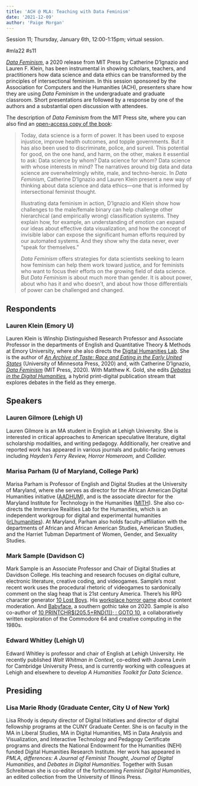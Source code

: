 ```yaml
---
title: 'ACH @ MLA: Teaching with Data Feminism'
date: '2021-12-09'
author: 'Paige Morgan'
---
```

Session 11; Thursday, January 6th, 12:00-1:15pm; virtual session.

\#mla22 #s11

[*Data Feminism*](https://mitpress.mit.edu/books/data-feminism), a 2020 release from MIT Press by Catherine D’Ignazio and Lauren F. Klein, has been instrumental in showing scholars, teachers, and practitioners how data science and data ethics can be transformed by the principles of intersectional feminism. In this session sponsored by the Association for Computers and the Humanities (ACH), presenters share how they are using *Data Feminism* in the undergraduate and graduate classroom. Short presentations are followed by a response by one of the authors and a substantial open discussion with attendees.

The description of *Data Feminism* from the MIT Press site, where you can also find an [open-access copy of the book](https://data-feminism.mitpress.mit.edu/):

> Today, data science is a form of power. It has been used to expose injustice, improve health outcomes, and topple governments. But it has also been used to discriminate, police, and surveil. This potential for good, on the one hand, and harm, on the other, makes it essential to ask: Data science by whom? Data science for whom? Data science with whose interests in mind? The narratives around big data and data science are overwhelmingly white, male, and techno-heroic. In *Data Feminism*, Catherine D’Ignazio and Lauren Klein present a new way of thinking about data science and data ethics—one that is informed by intersectional feminist thought.
>
> Illustrating data feminism in action, D’Ignazio and Klein show how challenges to the male/female binary can help challenge other hierarchical (and empirically wrong) classification systems. They explain how, for example, an understanding of emotion can expand our ideas about effective data visualization, and how the concept of invisible labor can expose the significant human efforts required by our automated systems. And they show why the data never, ever “speak for themselves.”
>
> *Data Feminism* offers strategies for data scientists seeking to learn how feminism can help them work toward justice, and for feminists who want to focus their efforts on the growing field of data science. But *Data Feminism* is about much more than gender. It is about power, about who has it and who doesn’t, and about how those differentials of power can be challenged and changed.

## Respondents

### Lauren Klein (Emory U)

Lauren Klein is Winship Distinguished Research Professor and Associate Professor in the departments of English and Quantitative Theory &amp; Methods at Emory University, where she also directs the [Digital Humanities Lab](http://dhlab.lmc.gatech.edu/). She is the author of [*An Archive of Taste: Race and Eating in the Early United States*](https://www.upress.umn.edu/book-division/books/an-archive-of-taste) (University of Minnesota Press, 2020) and, with Catherine D’Ignazio, [*Data Feminism*](http://datafeminism.io/) (MIT Press, 2020). With Matthew K. Gold, she edits [*Debates in the Digital Humanities*](https://dhdebates.gc.cuny.edu/)*,* a hybrid print-digital publication stream that explores debates in the field as they emerge.

## Speakers

### Lauren Gilmore (Lehigh U)

Lauren Gilmore is an MA student in English at Lehigh University. She is interested in critical approaches to American speculative literature, digital scholarship modalities, and writing pedagogy. Additionally, her creative and reported work has appeared in various journals and public-facing venues including *Hayden’s Ferry Review, Horror Homeroom,* and *Collider.*

### Marisa Parham (U of Maryland, College Park)

Marisa Parham is Professor of English and Digital Studies at the University of Maryland, where she serves as director for the African American Digital Humanities initiative ([AADHUM](https://arhu.umd.edu/news/marisa-parham-named-director-umds-african-american-history-culture-and-digital-humanities)), and is the associate director for the Maryland Institute for Technology in the Humanities ([MITH](https://mith.umd.edu/)). She also co-directs the Immersive Realities Lab for the Humanities, which is an independent workgroup for digital and experimental humanities ([irLhumanities](https://irlhumanities.org/)). At Maryland, Parham also holds faculty-affiliation with the departments of African and African American Studies, American Studies, and the Harriet Tubman Department of Women, Gender, and Sexuality Studies.

### Mark Sample (Davidson C)

Mark Sample is an Associate Professor and Chair of Digital Studies at Davidson College. His teaching and research focuses on digital culture, electronic literature, creative coding, and videogames. Sample’s most recent work uses the procedural rhetoric of videogames to sardonically comment on the slag heap that is 21st century America. There’s his RPG character generator [10 Lost Boys](https://samplereality.itch.io/10-lost-boys). His [workplace horror game](https://samplereality.itch.io/content-moderator-sim) about content moderation. And [Babyface](https://samplereality.itch.io/babyface), a southern gothic take on 2020. Sample is also co-author of [10 PRINTCHR$(205.5+RND(1)); : GOTO 10](http://10print.org/), a collaboratively written exploration of the Commodore 64 and creative computing in the 1980s.

### Edward Whitley (Lehigh U)

Edward Whitley is professor and chair of English at Lehigh University. He recently published *Walt Whitman in Context,* co-edited with Joanna Levin for Cambridge University Press, and is currently working with colleagues at Lehigh and elsewhere to develop *A Humanities Toolkit for Data Science*.

## Presiding

### Lisa Marie Rhody (Graduate Center, City U of New York)

Lisa Rhody is deputy director of Digital Initiatives and director of digital fellowship programs at the CUNY Graduate Center. She is on faculty in the MA in Liberal Studies, MA in Digital Humanities, MS in Data Analysis and Visualization, and Interactive Technology and Pedagogy Certificate programs and directs the National Endowment for the Humanities (NEH) funded Digital Humanities Research Institute. Her work has appeared in *PMLA*, *differences: A Journal of Feminist Thought*, *Journal of Digital Humanities*, and *Debates in Digital Humanities*. Together with Susan Schreibman she is co-editor of the forthcoming *Feminist Digital Humanities*, an edited collection from the University of Illinois Press.